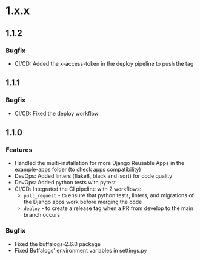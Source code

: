 # 1.x.x
## 1.1.2
### Bugfix
* CI/CD: Added the x-access-token in the deploy pipeline to push the tag
## 1.1.1
### Bugfix
* CI/CD: Fixed the deploy workflow
## 1.1.0
### Features
* Handled the multi-installation for more Django Reusable Apps in the example-apps folder (to check apps compatibility)
* DevOps: Added linters (flake8, black and isort) for code quality
* DevOps: Added python tests with pytest
* CI/CD: Integrated the CI pipeline with 2 workflows:
  * `pull_request` - to ensure that python tests, linters, and migrations of the Django apps work before merging the code
  * `deploy` - to create a release tag when a PR from develop to the main branch occurs
### Bugfix
* Fixed the buffalogs-2.6.0 package
* Fixed Buffalogs' environment variables in settings.py